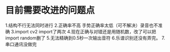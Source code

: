 
# 目前需要改进的问题点

1.结构不行无法同时进行
2.正确率不高 手势正确率太低（可不解决）录音也不准确
3.import cv2 import了两次
4.现在正确与对错还是用随机数，改了可以把import random删了
5.无法精确到0.5秒一次输出音符
6.乐谱识别还没有弄完。
7.串口通讯没做完
